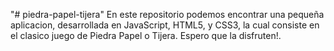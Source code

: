 "# piedra-papel-tijera" 
En este repositorio podemos encontrar una pequeña aplicacion, desarrollada en JavaScript, HTML5, y CSS3, la cual consiste en el clasico juego de Piedra Papel o Tijera. Espero que la disfruten!.